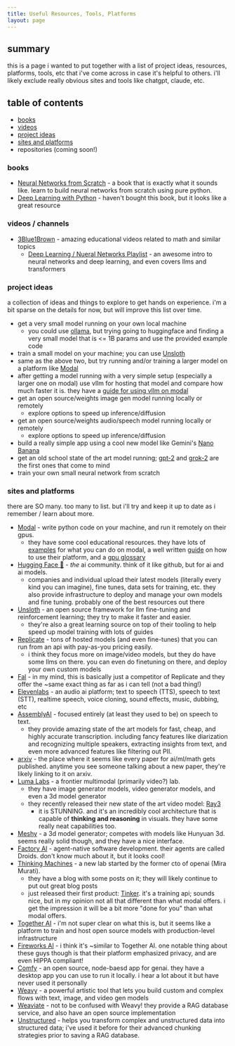 ```yaml
---
title: Useful Resources, Tools, Platforms
layout: page
---
```


## summary
this is a page i wanted to put together with a list of project ideas, resources, platforms, tools, etc that i've come across in case it's helpful to others. i'll likely exclude really obvious sites and tools like chatgpt, claude, etc.


## table of contents
- [books](#books)
- [videos](#videos--channels)
- [project ideas](#project-ideas)
- [sites and platforms](./resources.md)
- repositories (coming soon!)


### books
- [Neural Networks from Scratch](https://nnfs.io/) - a book that is exactly what it sounds like. learn to build neural networks from scratch using pure python.
- [Deep Learning with Python](https://deeplearningwithpython.io/) - haven't bought this book, but it looks like a great resource


### videos / channels
- [3Blue1Brown](https://www.youtube.com/@3blue1brown) - amazing educational videos related to math and similar topics
    - [Deep Learning / Nueral Networks Playlist](https://www.youtube.com/watch?v=aircAruvnKk&list=PLZHQObOWTQDNU6R1_67000Dx_ZCJB-3pi) - an awesome intro to neural networks and deep learning, and even covers llms and transformers


### project ideas
a collection of ideas and things to explore to get hands on experience. i'm a bit sparse on the details for now, but will improve this list over time.

- get a very small model running on your own local machine
    - you could use [ollama](https://ollama.com/), but trying going to huggingface and finding a very small model that is <= 1B params and use the provided example code
- train a small model on your machine; you can use [Unsloth](https://docs.unsloth.ai/new/how-to-train-llms-with-unsloth-and-docker)
- same as the above two, but try running and/or training a larger model on a platform like [Modal](https://modal.com/)
- after getting a model running with a very simple setup (especially a larger one on modal) use vllm for hosting that model and compare how much faster it is. they have a [guide for using vllm on modal](https://modal.com/docs/examples/vllm_inference)
- get an open source/weights image gen model running locally or remotely
    - explore options to speed up inference/diffusion
- get an open source/weights audio/speech model running locally or remotely
    - explore options to speed up inference/diffusion
- build a really simple app using a cool new model like Gemini's [Nano Banana](https://gemini.google/overview/image-generation/)
- get an old school state of the art model running; [gpt-2](https://github.com/openai/gpt-2) and [grok-2](https://huggingface.co/xai-org/grok-2) are the first ones that come to mind
- train your own small neural network from scratch


### sites and platforms
there are SO many. too many to list. but i'll try and keep it up to date as i remember / learn about more.

- [Modal](https://modal.com) - write python code on your machine, and run it remotely on their gpus.
    - they have some cool educational resources. they have lots of [examples](https://modal.com/docs/examples) for what you can do on modal, a well written [guide](https://modal.com/docs/guide) on how to use their platform, and a [gpu glossary](https://modal.com/gpu-glossary)
- [Hugging Face 🤗](https://huggingface.co/) - *the* ai community. think of it like github, but for ai and ai models.
    - companies and individual upload their latest models (literally every kind you can imagine), fine tunes, data sets for training, etc. they also provide infrastructure to deploy and manage your own models and fine tuning. probably one of the best resources out there
- [Unsloth](https://unsloth.ai/) - an open source framework for llm fine-tuning and reinforcement learning; they try to make it faster and easier.
    - they're also a great learning source on top of their tooling to help speed up model training with lots of guides
- [Replicate](https://replicate.com) - tons of hosted models (and even fine-tunes) that you can run from an api with pay-as-you pricing easily.
    - i think they focus more on image/video models, but they do have some llms on there. you can even do finetuning on there, and deploy your own custom models
- [Fal](https://fal.ai/) - in my mind, this is basically just a competitor of Replicate and they offer the ~same exact thing as far as i can tell (not a bad thing!)
- [Elevenlabs](https://elevenlabs.io/) - an audio ai platform; text to speech (TTS), speech to text (STT), realtime speech, voice cloning, sound effects, music, dubbing, etc
- [AssemblyAI](https://www.assemblyai.com/) - focused entirely (at least they used to be) on speech to text.
    - they provide amazing state of the art models for fast, cheap, and highly accurate transcription. including fancy features like diarization and recognizing multiple speakers, extracting insights from text, and even more advanced features like filtering out PII.
- [arxiv](https://arxiv.org/) - the place where it seems like every paper for ai/ml/math gets published. anytime you see someone talking about a new paper, they're likely linking to it on arxiv.
- [Luma Labs](https://lumalabs.ai/) - a frontier multimodal (primarily video?) lab.
    - they have image generator models, video generator models, and even a 3d model generator
    - they recently released their new state of the art video model: [Ray3](https://lumalabs.ai/ray)
        - it is STUNNING. and it's an incredibly cool architecture that is capable of **thinking and reasoning** in visuals. they have some really neat capabilities too.
- [Meshy](https://www.meshy.ai/) - a 3d model generator; competes with models like Hunyuan 3d. seems really solid though, and they have a nice interface.
- [Factory AI](https://factory.ai/) - agent-native software development. their agents are called Droids. don't know much about it, but it looks cool!
- [Thinking Machines](https://thinkingmachines.ai/) - a new lab started by the former cto of openai (Mira Murati).
    - they have a blog with some posts on it; they will likely continue to put out great blog posts
    - just released their first product: [Tinker](https://thinkingmachines.ai/tinker/). it's a training api; sounds nice, but in my opinion not all that different than what modal offers. i get the impression it will be a bit more "done for you" than what modal offers.
- [Together AI](https://www.together.ai/) - i'm not super clear on what this is, but it seems like a platform to train and host open source models with production-level infrastructure
- [Fireworks AI](https://fireworks.ai/) - i think it's ~similar to Together AI. one notable thing about these guys though is that their platform emphasized privacy, and are even HIPPA compliant!
- [Comfy](https://www.comfy.org/) - an open source, node-baesd app for genai. they have a desktop app you can use to run it locally. i hear a lot about it but have never used it personally
- [Weavy](https://www.weavy.ai/) - a powerful artistic tool that lets you build custom and complex flows with text, image, and video gen models
- [Weaviate](https://weaviate.io/) - not to be confused with Weavy! they provide a RAG database service, and also have an open source implementation
- [Unstructured](https://unstructured.io/) - helps you transform complex and unstructured data into structured data; i've used it before for their advanced chunking strategies prior to saving a RAG database.